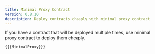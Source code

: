 ```yaml
---
title: Minimal Proxy Contract
version: 0.8.10
description: Deploy contracts cheaply with minimal proxy contract
---
```


If you have a contract that will be deployed multiple times, use minimal proxy contract to deploy them cheaply.

```solidity
{{{MinimalProxy}}}
```
